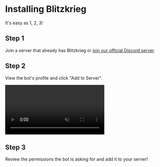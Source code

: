 # Installing Blitzkrieg

It's easy as 1, 2, 3!

## Step 1

Join a server that already has Blitzkrieg or [join our official Discord server](https://discord.gg/nDt7AjGJQH).

## Step 2

View the bot's profile and click "Add to Server".

<video src="https://i.imgur.com/Zq0P3m2.mp4" autoplay loop muted width=320 title="how to install"></video>

## Step 3

Review the permissions the bot is asking for and add it to your server!
